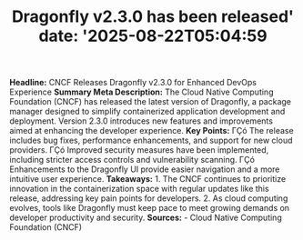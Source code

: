 ﻿---
title: "Dragonfly v2.3.0 has been released'
date: '2025-08-22T05:04:59"
category: "Markets"
summary: ""
slug: "dragonfly v230 has been released"
source_urls:
  - "https://www.cncf.io/blog/2025/08/15/dragonfly-v2-3-0-has-been-released/"
seo:
  title: "Dragonfly v2.3.0 has been released | Hash n Hedge'
  description: '"
  keywords: ["news", "markets", "brief"]
---
**Headline:**  CNCF Releases Dragonfly v2.3.0 for Enhanced DevOps Experience  **Summary Meta Description:** The Cloud Native Computing Foundation (CNCF) has released the latest version of Dragonfly, a package manager designed to simplify containerized application development and deployment. Version 2.3.0 introduces new features and improvements aimed at enhancing the developer experience.  **Key Points:**  ΓÇó The release includes bug fixes, performance enhancements, and support for new cloud providers. ΓÇó Improved security measures have been implemented, including stricter access controls and vulnerability scanning. ΓÇó Enhancements to the Dragonfly UI provide easier navigation and a more intuitive user experience.  **Takeaways:**  1.  The CNCF continues to prioritize innovation in the containerization space with regular updates like this release, addressing key pain points for developers. 2.  As cloud computing evolves, tools like Dragonfly must keep pace to meet growing demands on developer productivity and security.  **Sources:**  - Cloud Native Computing Foundation (CNCF) 
